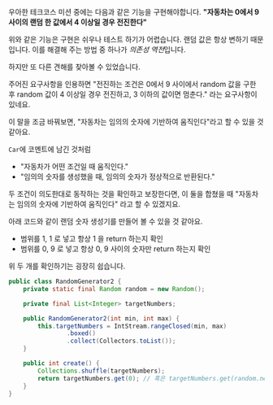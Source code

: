 우아한 테크코스 미션 중에는 다음과 같은 기능을 구현해야합니다.
**"자동차는 0에서 9 사이의 랜덤 한 값에서 4 이상일 경우 전진한다"**

위와 같은 기능은 구현은 쉬우나 테스트 하기가 어렵습니다. 랜덤 값은 항상 변하기 때문입니다. 이를 해결해 주는 방법 중 하나가 *의존성 역전*입니다.


하지만 또 다른 견해를 찾아볼 수 있었습니다.

주어진 요구사항을 인용하면 "전진하는 조건은 0에서 9 사이에서 random 값을 구한 후 random 값이 4 이상일 경우 전진하고, 3 이하의 값이면 멈춘다." 라는 요구사항이 있네요.

이 말을 조금 바꿔보면, "자동차는 임의의 숫자에 기반하여 움직인다"라고 할 수 있을 것 같아요.

`Car`에 코멘트에 남긴 것처럼

- "자동차가 어떤 조건일 때 움직인다."
- "임의의 숫자를 생성했을 때, 임의의 숫자가 정상적으로 반환된다."

두 조건이 의도한대로 동작하는 것을 확인하고 보장한다면, 이 둘을 합쳤을 때 "자동차는 임의의 숫자에 기반하여 움직인다" 라고 할 수 있겠지요.

아래 코드와 같이 랜덤 숫자 생성기를 만들어 볼 수 있을 것 같아요.
- 범위를 1, 1 로 넣고 항상 1 을 return 하는지 확인
- 범위를 0, 9 로 넣고 항상 0, 9 사이의 숫자만 return 하는지 확인

위 두 개를 확인하기는 굉장히 쉽습니다. 
```java
public class RandomGenerator2 {
    private static final Random random = new Random();

    private final List<Integer> targetNumbers;

    public RandomGenerator2(int min, int max) {
        this.targetNumbers = IntStream.rangeClosed(min, max)
                .boxed()
                .collect(Collectors.toList());
    }

    public int create() {
        Collections.shuffle(targetNumbers);
        return targetNumbers.get(0); // 혹은 targetNumbers.get(random.nextInt(targetNumbers.size() + 1));
    }
}
```